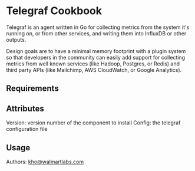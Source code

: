Telegraf Cookbook
=================
Telegraf is an agent written in Go for collecting metrics from the system it's running on, or from other services, and writing them into InfluxDB or other outputs.

Design goals are to have a minimal memory footprint with a plugin system so that developers in the community can easily add support for collecting metrics from well known services (like Hadoop, Postgres, or Redis) and third party APIs (like Mailchimp, AWS CloudWatch, or Google Analytics).

Requirements
------------

Attributes
----------
Version: version number of the component to install
Config: the telegraf configuration file

Usage
-----
Authors: kho@walmartlabs.com
